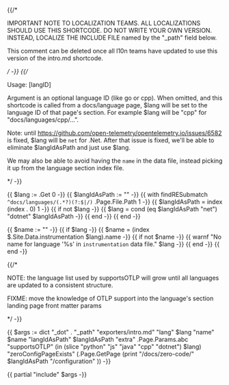 {{/*

IMPORTANT NOTE TO LOCALIZATION TEAMS. ALL LOCALIZATIONS SHOULD USE THIS
SHORTCODE. DO NOT WRITE YOUR OWN VERSION. INSTEAD, LOCALIZE THE INCLUDE FILE
named by the "_path" field below.

This comment can be deleted once all l10n teams have updated to use this version
of the intro.md shortcode.

*/ -}}
{{/*

Usage: [langID]

Argument is an optional language ID (like go or cpp). When omitted, and this
shortcode is called from a docs/language page, $lang will be set to the language
ID of that page's section. For example $lang will be "cpp" for
"docs/languages/cpp/...".

Note: until https://github.com/open-telemetry/opentelemetry.io/issues/6582 is
fixed, $lang will be `net` for .Net. After that issue is fixed, we'll be able to
eliminate $langIdAsPath and just use $lang.

We may also be able to avoid having the `name` in the data file, instead picking
it up from the language section index file.

*/ -}}

{{ $lang := .Get 0 -}}
{{ $langIdAsPath := "" -}}
{{ with findRESubmatch `^docs/languages/(.*?)(?:$|/)` .Page.File.Path 1 -}}
  {{ $langIdAsPath = index (index . 0) 1 -}}
  {{ if not $lang -}}
    {{ $lang = cond (eq $langIdAsPath "net") "dotnet" $langIdAsPath -}}
  {{ end -}}
{{ end -}}

{{ $name := "" -}}
{{ if $lang -}}
  {{ $name = (index $.Site.Data.instrumentation $lang).name -}}
  {{ if not $name -}}
    {{ warnf "No name for language '%s' in `instrumentation` data file." $lang -}}
  {{ end -}}
{{ end -}}


{{/*

  NOTE: the language list used by supportsOTLP will grow until all languages
  are updated to a consistent structure.

  FIXME: move the knowledge of OTLP support into the language's section landing page front matter params

*/ -}}

{{ $args := dict
    "_dot" .
    "_path" "exporters/intro.md"
    "lang" $lang
    "name" $name
    "langIdAsPath" $langIdAsPath
    "extra" .Page.Params.abc
    "supportsOTLP" (in (slice "python" "js" "java" "cpp" "dotnet") $lang)
    "zeroConfigPageExists" (.Page.GetPage (print "/docs/zero-code/" $langIdAsPath "/configuration" ))
-}}

{{ partial "include" $args -}}
